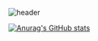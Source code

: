 ![header](https://capsule-render.vercel.app/api?type=slice&color=gradient&height=200&section=footer&text=Hi%20There&fontSize=100)

[![Anurag's GitHub stats](https://github-readme-stats.vercel.app/api?username=eunkyunghyun&theme=react&show_icons=true)](https://github.com/anuraghazra/github-readme-stats)
